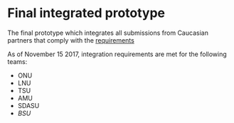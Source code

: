 # Final integrated prototype

The final prototype which integrates all submissions from Caucasian partners that comply with the [requirements](http://github.com/EMICVL/ProjectDocumentation/blob/master/Integration_requirements.md)

As of November 15 2017, integration requirements are met for the following teams:

* ONU
* LNU
* TSU
* AMU
* SDASU
* _BSU_


